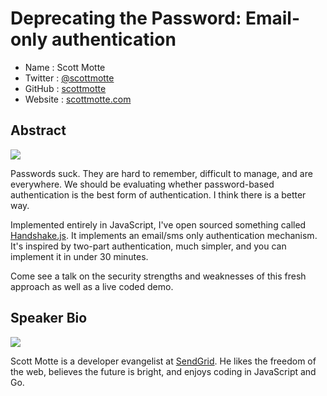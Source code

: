# Deprecating the Password: Email-only authentication

* Name      : Scott Motte
* Twitter   : [@scottmotte](http://twitter.com/scottmotte)
* GitHub    : [scottmotte](http://github.com/scottmotte)
* Website   : [scottmotte.com](http://scottmotte.com)

## Abstract 

![](https://raw.github.com/cascadiajs/2014.cascadiajs.com/master/proposals/deprecating-the-password_scottmotte/passwords-suck.png)

Passwords suck. They are hard to remember, difficult to manage, and are everywhere. We should be evaluating whether password-based authentication is the best form of authentication. I think there is a better way. 

Implemented entirely in JavaScript, I've open sourced something called [Handshake.js](http://github.com/handshakejs). It implements an email/sms only authentication mechanism. It's inspired by two-part authentication, much simpler, and you can implement it in under 30 minutes. 
  
Come see a talk on the security strengths and weaknesses of this fresh approach as well as a live coded demo. 

## Speaker Bio

![](https://raw.github.com/cascadiajs/2014.cascadiajs.com/master/images/scottmotte.jpg)

Scott Motte is a developer evangelist at [SendGrid](http://sendgrid.com). He likes the freedom of the web, believes the future is bright, and enjoys coding in JavaScript and Go.

[@scottmotte]:http://twitter.com/scottmotte
[scottmotte]:http://github.com/scottmotte
[scottmotte.com]:http://scottmotte.com
